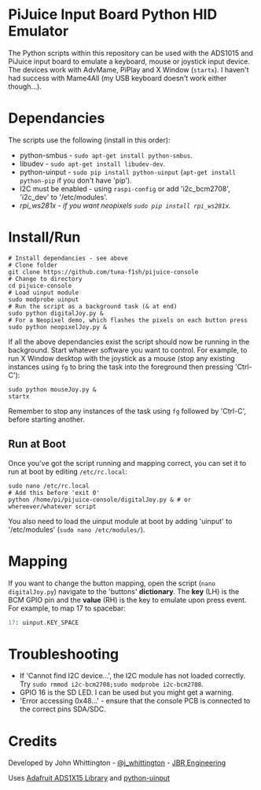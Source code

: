 # PiJuice Input Board Python HID Emulator

The Python scripts within this repository can be used with the ADS1015 and PiJuice input
board to emulate a keyboard, mouse or joystick input device. The devices work
with AdvMame, PiPlay and X Window (`startx`). I haven't had success with
Mame4All (my USB keyboard doesn't work either though...).

# Dependancies

The scripts use the following (install in this order):

* python-smbus - `sudo apt-get install python-smbus`.
* libudev - `sudo apt-get install libudev-dev`.
* python-uinput - `sudo pip install python-uinput` (`apt-get install
  python-pip` if you don't have 'pip').
* I2C must be enabled - using `raspi-config` or add 'i2c_bcm2708', 'i2c_dev' to
  '/etc/modules'.
* *rpi\_ws281x - if you want neopixels `sudo pip install rpi_ws281x`.*

# Install/Run

```
# Install dependancies - see above
# Clone folder
git clone https://github.com/tuna-f1sh/pijuice-console
# Change to directory
cd pijuice-console
# Load uinput module
sudo modprobe uinput
# Run the script as a background task (& at end)
sudo python digitalJoy.py &
# For a Neopixel demo, which flashes the pixels on each button press
sudo python neopixelJoy.py &
```

If all the above dependancies exist the script should now be running in the
background. Start whatever software you want to control. For example, to run X
Window desktop with the joystick as a mouse (stop any existing instances using
`fg` to bring the task into the foreground then pressing 'Ctrl-C'):

```
sudo python mouseJoy.py &
startx
```

Remember to stop any instances of the task using `fg` followed by 'Ctrl-C',
before starting another.

## Run at Boot

Once you've got the script running and mapping correct, you can set it to run
at boot by editing `/etc/rc.local`:

```
sudo nano /etc/rc.local
# Add this before 'exit 0'
python /home/pi/pijuice-console/digitalJoy.py & # or whereever/whatever script
```

You also need to load the uinput module at boot by adding 'uinput' to
'/etc/modules' (`sudo nano /etc/modules/`).

# Mapping

If you want to change the button mapping, open the script (`nano digitalJoy.py`)
navigate to the 'buttons' **dictionary**. The **key** (LH) is the BCM GPIO pin
and the **value** (RH) is the key to emulate upon press event. For example, to
map 17 to spacebar:

```python
17: uinput.KEY_SPACE
```

# Troubleshooting

* If 'Cannot find I2C device...', the I2C module has not loaded correctly. Try
  `sudo rmmod i2c-bcm2708;sudo modprobe i2c-bcm2708`.
* GPIO 16 is the SD LED. I can be used but you might get a warning.
* 'Error accessing 0x48...' - ensure that the console PCB is connected to the correct pins SDA/SDC.

# Credits

Developed by John Whittington -
[@j_whittington](http://www.twitter.com/j_whittington) - [JBR
Engineering](http://www.jbrengineering.co.uk)

Uses [Adafruit ADS1X15 Library](https://github.com/adafruit/Adafruit-Raspberry-Pi-Python-Code) and [python-uinput](https://github.com/tuomasjjrasanen/python-uinput)
